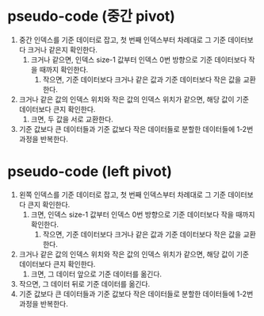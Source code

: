 # pseudo-code (중간 pivot)
1. 중간 인덱스를 기준 데이터로 잡고, 첫 번째 인덱스부터 차례대로 그 기준 데이터보다 크거나 같은지 확인한다. 
    1. 크거나 같으면, 인덱스 size-1 값부터 인덱스 0번 방향으로 기준 데이터보다 작을 때까지 확인한다. 
        1. 작으면, 기준 데이터보다 크거나 같은 값과 기준 데이터보다 작은 값을 교환한다. 
2. 크거나 같은 값의 인덱스 위치와 작은 값의 인덱스 위치가 같으면, 해당 값이 기준 데이터보다 큰지 확인한다.
    1. 크면, 두 값을 서로 교환한다. 
3. 기준 값보다 큰 데이터들과 기준 값보다 작은 데이터들로 분할한 데이터들에 1-2번 과정을 반복한다.

# pseudo-code (left pivot)
1. 왼쪽 인덱스를 기준 데이터로 잡고, 첫 번째 인덱스부터 차례대로 그 기준 데이터보다 큰지 확인한다. 
    1. 크면, 인덱스 size-1 값부터 인덱스 0번 방향으로 기준 데이터보다 작을 때까지 확인한다. 
        1. 작으면, 기준 데이터보다 크거나 같은 값과 기준 데이터보다 작은 값을 교환한다. 
2. 크거나 같은 값의 인덱스 위치와 작은 값의 인덱스 위치가 같으면, 해당 값이 기준 데이터보다 큰지 확인한다.
    1. 크면, 그 데이터 앞으로 기준 데이터를 옮긴다. 
3. 작으면, 그 데이터 뒤로 기준 데이터를 옮긴다. 
4. 기준 값보다 큰 데이터들과 기준 값보다 작은 데이터들로 분할한 데이터들에 1-2번 과정을 반복한다.
